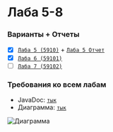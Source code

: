 # Лаба 5-8

### Варианты + Отчеты
* [x] [`Лаба 5 (5910)`](LAB5.md) + [`Лаба 5 Отчет`](отчет5.docx)
* [x] [`Лаба 6 (59101)`](LAB6.md)
* [ ] [`Лаба 7 (59102)`](LAB7.md)

### Требования ко всем лабам
* JavaDoc: [`тык`](javadoc/) 
* Диаграмма: [`тык`](diagram5678.png)


<img src="https://se.ifmo.ru/o/helios-theme/images/ducks-6.jpeg" alt="Диаграмма"/>
